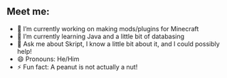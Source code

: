## Meet me:

- 🔭 I’m currently working on making mods/plugins for Minecraft
- 🌱 I’m currently learning Java and a little bit of databasing
- 💬 Ask me about Skript, I know a little bit about it, and I could possibly help!
- 😄 Pronouns: He/Him
- ⚡ Fun fact: A peanut is not actually a nut!
<!--
**Toodles02/Toodles02** is a ✨ _special_ ✨ repository because its `README.md` (this file) appears on your GitHub profile.


